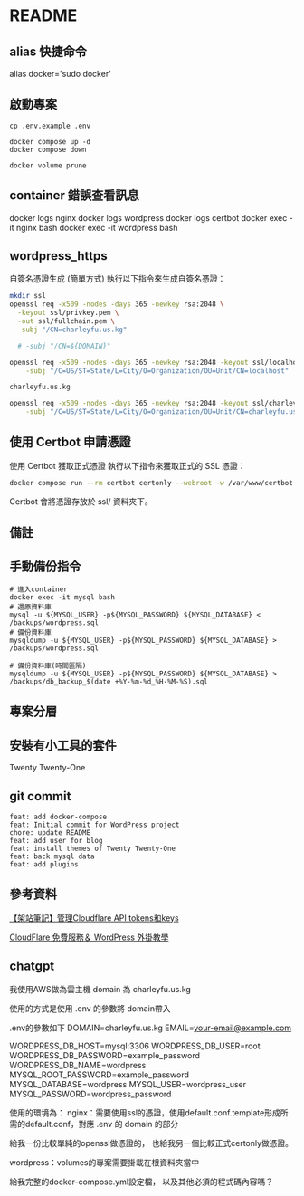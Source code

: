 # README

## alias 快捷命令
alias docker='sudo docker'

## 啟動專案
~~~
cp .env.example .env

docker compose up -d
docker compose down

docker volume prune
~~~

## container 錯誤查看訊息
docker logs nginx
docker logs wordpress
docker logs certbot
docker exec -it nginx bash
docker exec -it wordpress bash

## wordpress_https
自簽名憑證生成 (簡單方式)
執行以下指令來生成自簽名憑證：
~~~bash
mkdir ssl
openssl req -x509 -nodes -days 365 -newkey rsa:2048 \
  -keyout ssl/privkey.pem \
  -out ssl/fullchain.pem \
  -subj "/CN=charleyfu.us.kg"

  # -subj "/CN=${DOMAIN}"

openssl req -x509 -nodes -days 365 -newkey rsa:2048 -keyout ssl/localhost.key -out ssl/localhost.crt \
    -subj "/C=US/ST=State/L=City/O=Organization/OU=Unit/CN=localhost"

charleyfu.us.kg

openssl req -x509 -nodes -days 365 -newkey rsa:2048 -keyout ssl/charleyfu.us.kg.key -out ssl/charleyfu.us.kg.crt \
    -subj "/C=US/ST=State/L=City/O=Organization/OU=Unit/CN=charleyfu.us.kg"
~~~

## 使用 Certbot 申請憑證

使用 Certbot 獲取正式憑證
執行以下指令來獲取正式的 SSL 憑證：
~~~bash
docker compose run --rm certbot certonly --webroot -w /var/www/certbot -d $DOMAIN --email $EMAIL --agree-tos --no-eff-email --force-renewal
~~~

Certbot 會將憑證存放於 ssl/ 資料夾下。

## 備註

## 手動備份指令
~~~
# 進入container
docker exec -it mysql bash
# 還原資料庫
mysql -u ${MYSQL_USER} -p${MYSQL_PASSWORD} ${MYSQL_DATABASE} < /backups/wordpress.sql
# 備份資料庫
mysqldump -u ${MYSQL_USER} -p${MYSQL_PASSWORD} ${MYSQL_DATABASE} > /backups/wordpress.sql

# 備份資料庫(時間區隔)
mysqldump -u ${MYSQL_USER} -p${MYSQL_PASSWORD} ${MYSQL_DATABASE} > /backups/db_backup_$(date +%Y-%m-%d_%H-%M-%S).sql
~~~

## 專案分層

## 安裝有小工具的套件
Twenty Twenty-One

## git commit
~~~
feat: add docker-compose
feat: Initial commit for WordPress project
chore: update README
feat: add user for blog
feat: install themes of Twenty Twenty-One
feat: back mysql data
feat: add plugins
~~~

## 參考資料
[【架站筆記】管理Cloudflare API tokens和keys](https://abigalefocus.medium.com/%E6%9E%B6%E7%AB%99%E7%AD%86%E8%A8%98-%E7%AE%A1%E7%90%86cloudflare-api-tokens%E5%92%8Ckeys-1bd6ad24883e)

[CloudFlare 免費服務＆ WordPress 外掛教學](https://host.com.tw/cloudflare)

## chatgpt

我使用AWS做為雲主機
domain 為 charleyfu.us.kg

使用的方式是使用 .env 的參數將 domain帶入

.env的參數如下
DOMAIN=charleyfu.us.kg
EMAIL=your-email@example.com

WORDPRESS_DB_HOST=mysql:3306
WORDPRESS_DB_USER=root
WORDPRESS_DB_PASSWORD=example_password
WORDPRESS_DB_NAME=wordpress
MYSQL_ROOT_PASSWORD=example_password
MYSQL_DATABASE=wordpress
MYSQL_USER=wordpress_user
MYSQL_PASSWORD=wordpress_password

使用的環境為：
nginx：需要使用ssl的憑證，使用default.conf.template形成所需的default.conf，對應 .env 的 domain 的部分

給我一份比較單純的openssl做憑證的，
也給我另一個比較正式certonly做憑證。

wordpress：volumes的專案需要掛載在根資料夾當中

給我完整的docker-compose.yml設定檔，
以及其他必須的程式碼內容嗎？
